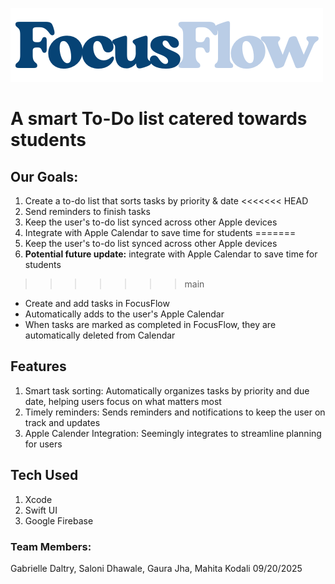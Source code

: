 ![FocusFlow](FocusFlowLogo.png)
# A smart To-Do list catered towards students

## **Our Goals:**
1. Create a to-do list that sorts tasks by priority & date
<<<<<<< HEAD
2. Send reminders to finish tasks
3. Keep the user's to-do list synced across other Apple devices  
4. Integrate with Apple Calendar to save time for students
=======
3. Keep the user's to-do list synced across other Apple devices 
4. **Potential future update:** integrate with Apple Calendar to save time for students
>>>>>>> main
   - Create and add tasks in FocusFlow
   - Automatically adds to the user's Apple Calendar
   - When tasks are marked as completed in FocusFlow, they are automatically deleted from Calendar

## **Features**
1. Smart task sorting: Automatically organizes tasks by priority and due date, helping users focus on what matters most
2. Timely reminders: Sends reminders and notifications to keep the user on track and updates 
3. Apple Calender Integration: Seemingly integrates to streamline planning for users

## **Tech Used**
1. Xcode
2. Swift UI
3. Google Firebase

### **Team Members:**
Gabrielle Daltry, Saloni Dhawale, Gaura Jha, Mahita Kodali 
09/20/2025
